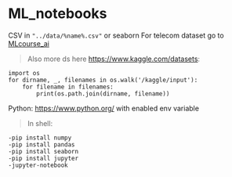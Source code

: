 # ML_notebooks

CSV in ```"../data/%name%.csv"``` or seaborn
For telecom dataset go to [MLcourse_ai]([url](https://github.com/Yorko/mlcourse.ai/blob/main/data/telecom_churn.csv))
>Also more ds here https://www.kaggle.com/datasets:
```
import os
for dirname, _, filenames in os.walk('/kaggle/input'):
    for filename in filenames:
        print(os.path.join(dirname, filename))
```
Python: https://www.python.org/ with enabled env variable
>In shell: 
```
-pip install numpy
-pip install pandas
-pip install seaborn
-pip install jupyter
-jupyter-notebook
```
